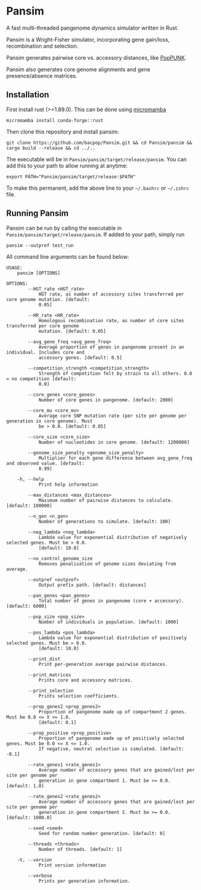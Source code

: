 # Pansim
A fast multi-threaded pangenome dynamics simulator written in Rust.

Pansim is a Wright-Fisher simulator, incorporating gene gain/loss, recombination and selection.

Pansim generates pairwise core vs. accessory distances, like [PopPUNK](https://github.com/bacpop/PopPUNK).

Pansim also generates core genome alignments and gene presence/absence matrices.

## Installation

First install rust (>=1.89.0). This can be done using [micromamba](https://mamba.readthedocs.io/en/latest/installation/micromamba-installation.html)

```
micromamba install conda-forge::rust
```

Then clone this repository and install pansim:

```
git clone https://github.com/bacpop/Pansim.git && cd Pansim/pansim && cargo build --release && cd ../..
```

The executable will be in `Pansim/pansim/target/release/pansim`. You can add this to your path to allow running at anytime:

```
export PATH="Pansim/pansim/target/release:$PATH"
```

To make this permanent, add the above line to your `~/.bashrc` or `~/.zshrc` file.

## Running Pansim

Pansim can be run by calling the executable in `Pansim/pansim/target/release/pansim`. If added to your path, simply run

```
pansim --outpref test_run
```

All command line arguments can be found below:
```
USAGE:
    pansim [OPTIONS]

OPTIONS:
        --HGT_rate <HGT_rate>
            HGT rate, as number of accessory sites transferred per core genome mutation. [default:
            0.05]

        --HR_rate <HR_rate>
            Homologous recombination rate, as number of core sites transferred per core genome
            mutation. [default: 0.05]

        --avg_gene_freq <avg_gene_freq>
            Average proportion of genes in pangenome present in an individual. Includes core and
            accessory genes. [default: 0.5]

        --competition_strength <competition_strength>
            Strength of competition felt by strain to all others. 0.0 = no competition [default:
            0.0]

        --core_genes <core_genes>
            Number of core genes in pangenome. [default: 2000]

        --core_mu <core_mu>
            Average core SNP mutation rate (per site per genome per generation in core genome). Must
            be > 0.0. [default: 0.05]

        --core_size <core_size>
            Number of nucleotides in core genome. [default: 1200000]

        --genome_size_penalty <genome_size_penalty>
            Multiplier for each gene difference between avg_gene_freq and observed value. [default:
            0.99]

    -h, --help
            Print help information

        --max_distances <max_distances>
            Maximum number of pairwise distances to calculate. [default: 100000]

        --n_gen <n_gen>
            Number of generations to simulate. [default: 100]

        --neg_lambda <neg_lambda>
            Lambda value for exponential distribution of negatively selected genes. Must be > 0.0.
            [default: 10.0]

        --no_control_genome_size
            Removes penalisation of genome sizes deviating from average.

        --outpref <outpref>
            Output prefix path. [default: distances]

        --pan_genes <pan_genes>
            Total number of genes in pangenome (core + accessory). [default: 6000]

        --pop_size <pop_size>
            Number of individuals in population. [default: 1000]

        --pos_lambda <pos_lambda>
            Lambda value for exponential distribution of positively selected genes. Must be > 0.0.
            [default: 10.0]

        --print_dist
            Print per-generation average pairwise distances.

        --print_matrices
            Prints core and accessory matrices.

        --print_selection
            Prints selection coefficients.

        --prop_genes2 <prop_genes2>
            Proportion of pangenome made up of compartment 2 genes. Must be 0.0 <= X <= 1.0.
            [default: 0.1]

        --prop_positive <prop_positive>
            Proportion of pangenome made up of positively selected genes. Must be 0.0 <= X <= 1.0.
            If negative, neutral selection is simulated. [default: -0.1]

        --rate_genes1 <rate_genes1>
            Average number of accessory genes that are gained/lost per site per genome per
            generation in gene compartment 1. Must be >= 0.0. [default: 1.0]

        --rate_genes2 <rate_genes2>
            Average number of accessory genes that are gained/lost per site per genome per
            generation in gene compartment 2. Must be >= 0.0. [default: 1000.0]

        --seed <seed>
            Seed for random number generation. [default: 0]

        --threads <threads>
            Number of threads. [default: 1]

    -V, --version
            Print version information

        --verbose
            Prints per generation information.
```